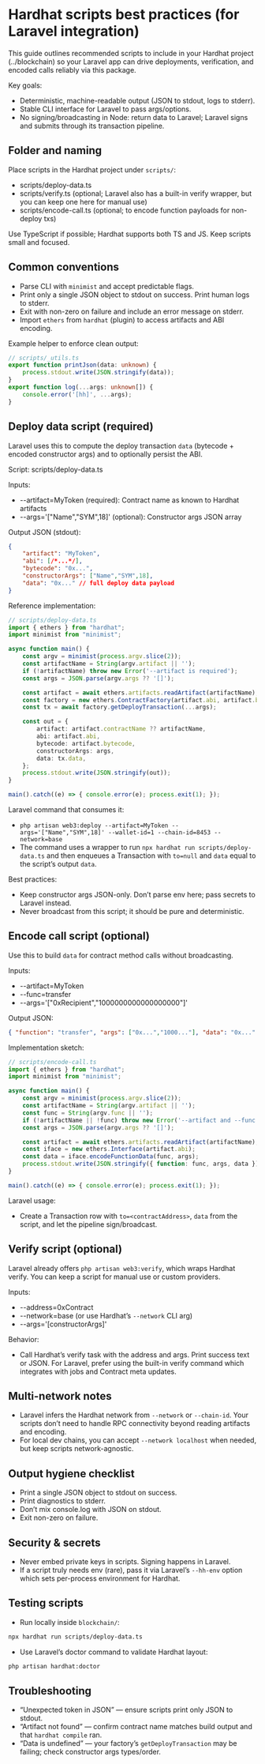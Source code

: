 # Hardhat scripts best practices (for Laravel integration)

This guide outlines recommended scripts to include in your Hardhat project (../blockchain) so your Laravel app can drive deployments, verification, and encoded calls reliably via this package.

Key goals:
- Deterministic, machine-readable output (JSON to stdout, logs to stderr).
- Stable CLI interface for Laravel to pass args/options.
- No signing/broadcasting in Node: return data to Laravel; Laravel signs and submits through its transaction pipeline.

## Folder and naming

Place scripts in the Hardhat project under `scripts/`:
- scripts/deploy-data.ts
- scripts/verify.ts (optional; Laravel also has a built-in verify wrapper, but you can keep one here for manual use)
- scripts/encode-call.ts (optional; to encode function payloads for non-deploy txs)

Use TypeScript if possible; Hardhat supports both TS and JS. Keep scripts small and focused.

## Common conventions

- Parse CLI with `minimist` and accept predictable flags.
- Print only a single JSON object to stdout on success. Print human logs to stderr.
- Exit with non-zero on failure and include an error message on stderr.
- Import `ethers` from `hardhat` (plugin) to access artifacts and ABI encoding.

Example helper to enforce clean output:

```ts
// scripts/_utils.ts
export function printJson(data: unknown) {
	process.stdout.write(JSON.stringify(data));
}
export function log(...args: unknown[]) {
	console.error('[hh]', ...args);
}
```

## Deploy data script (required)

Laravel uses this to compute the deploy transaction `data` (bytecode + encoded constructor args) and to optionally persist the ABI.

Script: scripts/deploy-data.ts

Inputs:
- --artifact=MyToken (required): Contract name as known to Hardhat artifacts
- --args='["Name","SYM",18]' (optional): Constructor args JSON array

Output JSON (stdout):
```json
{
	"artifact": "MyToken",
	"abi": [/*...*/],
	"bytecode": "0x...",
	"constructorArgs": ["Name","SYM",18],
	"data": "0x..." // full deploy data payload
}
```

Reference implementation:

```ts
// scripts/deploy-data.ts
import { ethers } from "hardhat";
import minimist from "minimist";

async function main() {
	const argv = minimist(process.argv.slice(2));
	const artifactName = String(argv.artifact || '');
	if (!artifactName) throw new Error('--artifact is required');
	const args = JSON.parse(argv.args ?? '[]');

	const artifact = await ethers.artifacts.readArtifact(artifactName);
	const factory = new ethers.ContractFactory(artifact.abi, artifact.bytecode);
	const tx = await factory.getDeployTransaction(...args);

	const out = {
		artifact: artifact.contractName ?? artifactName,
		abi: artifact.abi,
		bytecode: artifact.bytecode,
		constructorArgs: args,
		data: tx.data,
	};
	process.stdout.write(JSON.stringify(out));
}

main().catch((e) => { console.error(e); process.exit(1); });
```

Laravel command that consumes it:
- `php artisan web3:deploy --artifact=MyToken --args='["Name","SYM",18]' --wallet-id=1 --chain-id=8453 --network=base`
- The command uses a wrapper to run `npx hardhat run scripts/deploy-data.ts` and then enqueues a Transaction with `to=null` and `data` equal to the script’s output `data`.

Best practices:
- Keep constructor args JSON-only. Don’t parse env here; pass secrets to Laravel instead.
- Never broadcast from this script; it should be pure and deterministic.

## Encode call script (optional)

Use this to build `data` for contract method calls without broadcasting.

Inputs:
- --artifact=MyToken
- --func=transfer
- --args='["0xRecipient","1000000000000000000"]'

Output JSON:
```json
{ "function": "transfer", "args": ["0x...","1000..."], "data": "0x..." }
```

Implementation sketch:
```ts
// scripts/encode-call.ts
import { ethers } from "hardhat";
import minimist from "minimist";

async function main() {
	const argv = minimist(process.argv.slice(2));
	const artifactName = String(argv.artifact || '');
	const func = String(argv.func || '');
	if (!artifactName || !func) throw new Error('--artifact and --func are required');
	const args = JSON.parse(argv.args ?? '[]');

	const artifact = await ethers.artifacts.readArtifact(artifactName);
	const iface = new ethers.Interface(artifact.abi);
	const data = iface.encodeFunctionData(func, args);
	process.stdout.write(JSON.stringify({ function: func, args, data }));
}

main().catch((e) => { console.error(e); process.exit(1); });
```

Laravel usage:
- Create a Transaction row with `to=<contractAddress>`, `data` from the script, and let the pipeline sign/broadcast.

## Verify script (optional)

Laravel already offers `php artisan web3:verify`, which wraps Hardhat verify. You can keep a script for manual use or custom providers.

Inputs:
- --address=0xContract
- --network=base (or use Hardhat’s `--network` CLI arg)
- --args='[constructorArgs]'

Behavior:
- Call Hardhat’s verify task with the address and args. Print success text or JSON. For Laravel, prefer using the built-in verify command which integrates with jobs and Contract meta updates.

## Multi-network notes

- Laravel infers the Hardhat network from `--network` or `--chain-id`. Your scripts don’t need to handle RPC connectivity beyond reading artifacts and encoding.
- For local dev chains, you can accept `--network localhost` when needed, but keep scripts network-agnostic.

## Output hygiene checklist

- Print a single JSON object to stdout on success.
- Print diagnostics to stderr.
- Don’t mix console.log with JSON on stdout.
- Exit non-zero on failure.

## Security & secrets

- Never embed private keys in scripts. Signing happens in Laravel.
- If a script truly needs env (rare), pass it via Laravel’s `--hh-env` option which sets per-process environment for Hardhat.

## Testing scripts

- Run locally inside `blockchain/`:
```bash
npx hardhat run scripts/deploy-data.ts
```

- Use Laravel’s doctor command to validate Hardhat layout:
```bash
php artisan hardhat:doctor
```

## Troubleshooting

- “Unexpected token in JSON” — ensure scripts print only JSON to stdout.
- “Artifact not found” — confirm contract name matches build output and that `hardhat compile` ran.
- “Data is undefined” — your factory’s `getDeployTransaction` may be failing; check constructor args types/order.

